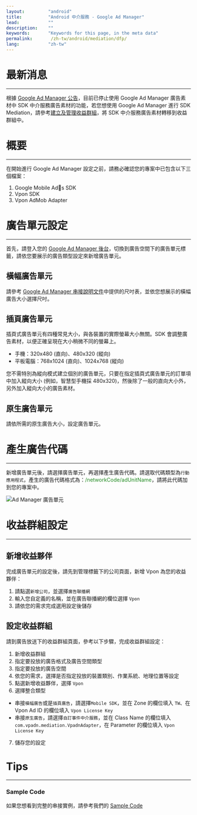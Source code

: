 ```yaml
---
layout:         "android"
title:          "Android 中介服務 - Google Ad Manager"
lead:           ""
description:    ""
keywords:       "Keywords for this page, in the meta data"
permalink:       /zh-tw/android/mediation/dfp/
lang:           "zh-tw"
---
```


# 最新消息
---
根據 [Google Ad Manager 公告](https://support.google.com/admanager/answer/9020684)，目前已停止使用 Google Ad Manager 廣告素材中 SDK 中介服務廣告素材的功能，若您想使用 Google Ad Manager 進行 SDK Mediation，請參考[建立及管理收益群組](https://support.google.com/admanager/answer/7390828)，將 SDK 中介服務廣告素材轉移到收益群組中。


# 概要
---
在開始進行 Google Ad Manager 設定之前，請務必確認您的專案中已包含以下三個檔案：

1. Google Mobile Ads SDK
2. Vpon SDK
3. Vpon AdMob Adapter

# 廣告單元設定
---
首先，請登入您的 [Google Ad Manager 後台]，切換到廣告空間下的廣告單元標籤，請依您要展示的廣告類型設定來新增廣告單元。

## 橫幅廣告單元
請參考 [Google Ad Manager 串接說明文件]中提供的尺吋表，並依您想展示的橫幅廣告大小選擇尺吋。

## 插頁廣告單元
插頁式廣告單元有四種常見大小，與各裝置的實際螢幕大小無關。SDK 會調整廣告素材，以便正確呈現在大小稍微不同的螢幕上。

* 手機：320x480 (直向)、480x320 (縱向)
* 平板電腦：768x1024 (直向)、1024x768 (縱向)

您不需特別為縱向模式建立個別的廣告單元，只要在指定插頁式廣告單元的訂單項中加入縱向大小 (例如，智慧型手機採 480x320)，然後除了一般的直向大小外，另外加入縱向大小的廣告素材。


## 原生廣告單元

請依所需的原生廣告大小，設定廣告單元。


# 產生廣告代碼
---

新增廣告單元後，請選擇廣告單元，再選擇產生廣告代碼。請選取代碼類型為`行動應用程式`，產生的廣告代碼格式為：<span style="color:#228B22">/networkCode/adUnitName</span>，請將此代碼加到您的專案中。

![Ad Manager 廣告單元]

# 收益群組設定
---

## 新增收益夥伴

完成廣告單元的設定後，請先到管理標籤下的公司頁面，新增 Vpon 為您的收益夥伴：

1. 請點選`新增公司`，並選擇`廣告聯播網`
2. 輸入您自定義的名稱，並在廣告聯播網的欄位選擇 `Vpon`
3. 請依您的需求完成選用設定後儲存


## 設定收益群組

請到廣告放送下的收益群組頁面，參考以下步驟，完成收益群組設定：

1. 新增收益群組
2. 指定要投放的廣告格式及廣告空間類型
3. 指定要投放的廣告空間
4. 依您的需求，選擇是否指定投放的裝置類別、作業系統、地理位置等設定
5. 點選新增收益夥伴，選擇 `Vpon`
6. 選擇整合類型
* 串接`橫幅廣告`或是`插頁廣告`，請選擇`Mobile SDK`，並在 Zone 的欄位填入 `TW`、在 Vpon Ad ID 的欄位填入 `Vpon License Key`
* 串接`原生廣告`，請選擇`自訂事件中介服務`，並在 Class Name 的欄位填入 `com.vpadn.mediation.VpadnAdapter`，在 Parameter 的欄位填入 `Vpon License Key`
7. 儲存您的設定



# Tips
---

### Sample Code
如果您想看到完整的串接實例，請參考我們的 [Sample Code]


[串接說明]: ../../integration-guide
[Sample Code]: {{site.baseurl}}/zh-tw/android/download/#dfp
[Google Ad Manager 後台]: https://admanager.google.com/
[Google Ad Manager 串接說明文件]: https://developers.google.com/ad-manager/mobile-ads-sdk/ios/banner#banner_sizes
[Ad Manager 廣告單元]: {{site.imgurl}}/AppAdManager_01.png
[新增指定目標]: {{site.imgurl}}/新增指定目標.png
[廣告素材類型]: {{site.imgurl}}/廣告素材類型.png
[Warning]: {{site.imgurl}}/Warning.png
[DFP Partner Traditional Chinese.png]: {{site.imgurl}}/DFP_Partner_Traditional_Chinese.png
[插頁尺寸]: {{site.imgurl}}/插頁尺寸.png
